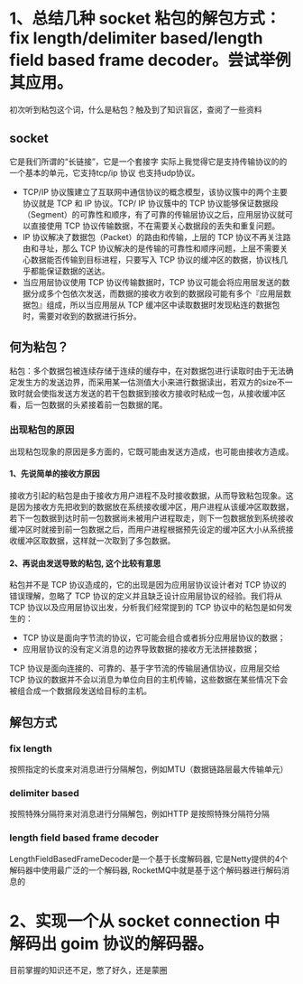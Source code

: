 # 1、总结几种 socket 粘包的解包方式：fix length/delimiter based/length field based frame decoder。尝试举例其应用。

初次听到粘包这个词，什么是粘包？触及到了知识盲区，查阅了一些资料

## socket
它是我们所谓的“长链接”，它是一个套接字 实际上我觉得它是支持传输协议的的一个基本的单元，它支持tcp/ip 协议 也支持udp协议。

* TCP/IP 协议簇建立了互联网中通信协议的概念模型，该协议簇中的两个主要协议就是 TCP 和 IP 协议。TCP/ IP 协议簇中的 TCP 协议能够保证数据段（Segment）的可靠性和顺序，有了可靠的传输层协议之后，应用层协议就可以直接使用 TCP 协议传输数据，不在需要关心数据段的丢失和重复问题。
* IP 协议解决了数据包（Packet）的路由和传输，上层的 TCP 协议不再关注路由和寻址，那么 TCP 协议解决的是传输的可靠性和顺序问题，上层不需要关心数据能否传输到目标进程，只要写入 TCP 协议的缓冲区的数据，协议栈几乎都能保证数据的送达。
* 当应用层协议使用 TCP 协议传输数据时，TCP 协议可能会将应用层发送的数据分成多个包依次发送，而数据的接收方收到的数据段可能有多个『应用层数据包』组成，所以当应用层从 TCP 缓冲区中读取数据时发现粘连的数据包时，需要对收到的数据进行拆分。

## 何为粘包？

粘包：多个数据包被连续存储于连续的缓存中，在对数据包进行读取时由于无法确定发生方的发送边界，而采用某一估测值大小来进行数据读出，若双方的size不一致时就会使指发送方发送的若干包数据到接收方接收时粘成一包，从接收缓冲区看，后一包数据的头紧接着前一包数据的尾。
### 出现粘包的原因
出现粘包现象的原因是多方面的，它既可能由发送方造成，也可能由接收方造成。

#### 1、先说简单的接收方原因
接收方引起的粘包是由于接收方用户进程不及时接收数据，从而导致粘包现象。这是因为接收方先把收到的数据放在系统接收缓冲区，用户进程从该缓冲区取数据，若下一包数据到达时前一包数据尚未被用户进程取走，则下一包数据放到系统接收缓冲区时就接到前一包数据之后，而用户进程根据预先设定的缓冲区大小从系统接收缓冲区取数据，这样就一次取到了多包数据。
#### 2、再说由发送导致的粘包, 这个比较有意思
粘包并不是 TCP 协议造成的，它的出现是因为应用层协议设计者对 TCP 协议的错误理解，忽略了 TCP 协议的定义并且缺乏设计应用层协议的经验。我们将从 TCP 协议以及应用层协议出发，分析我们经常提到的 TCP 协议中的粘包是如何发生的：

* TCP 协议是面向字节流的协议，它可能会组合或者拆分应用层协议的数据；
* 应用层协议的没有定义消息的边界导致数据的接收方无法拼接数据；

TCP 协议是面向连接的、可靠的、基于字节流的传输层通信协议，应用层交给 TCP 协议的数据并不会以消息为单位向目的主机传输，这些数据在某些情况下会被组合成一个数据段发送给目标的主机。



## 解包方式
### fix length
按照指定的长度来对消息进行分隔解包，例如MTU（数据链路层最大传输单元）

### delimiter based
按照特殊分隔符来对消息进行分隔解包，例如HTTP 是按照特殊分隔符分隔

### length field based frame decoder
LengthFieldBasedFrameDecoder是一个基于长度解码器, 它是Netty提供的4个解码器中使用最广泛的一个解码器, RocketMQ中就是基于这个解码器进行解码消息的


# 2、实现一个从 socket connection 中解码出 goim 协议的解码器。

目前掌握的知识还不足，憋了好久，还是蒙圈